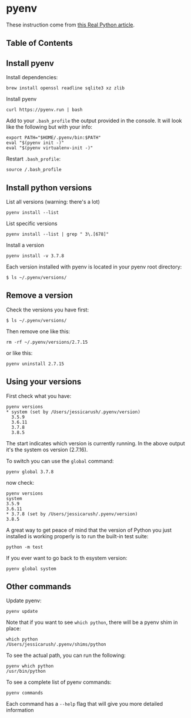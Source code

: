 # pyenv

These instruction come from [this Real Python article](https://realpython.com/intro-to-pyenv/).

## Table of Contents

<!-- toc -->

## Install pyenv

Install dependencies:
```
brew install openssl readline sqlite3 xz zlib
```

Install pyenv
```
curl https://pyenv.run | bash
```
Add to your `.bash_profile` the output provided in the console. It will look like the following but with your info:
```
export PATH="$HOME/.pyenv/bin:$PATH"
eval "$(pyenv init -)"
eval "$(pyenv virtualenv-init -)"
```

Restart `.bash_profile`:
```
source /.bash_profile
```

## Install python versions

List all versions (warning: there's a lot)
```
pyenv install --list
```

List specific versions
```
pyenv install --list | grep " 3\.[678]"
```

Install a version
```
pyenv install -v 3.7.8
```

Each version installed with pyenv is located in your pyenv root directory:
```
$ ls ~/.pyenv/versions/
```

## Remove a version

Check the versions you have first:
```
$ ls ~/.pyenv/versions/
```

Then remove one like this:
```
rm -rf ~/.pyenv/versions/2.7.15
```

or like this:
```
pyenv uninstall 2.7.15
```

## Using your versions

First check what you have:
```
pyenv versions
* system (set by /Users/jessicarush/.pyenv/version)
  3.5.9
  3.6.11
  3.7.8
  3.8.5
```

The start indicates which version is currently running. In the above output it's the system os version (2.7.16).

To switch you can use the `global` command:
```
pyenv global 3.7.8
```

now check:
```
pyenv versions
system
3.5.9
3.6.11
* 3.7.8 (set by /Users/jessicarush/.pyenv/version)
3.8.5
```

A great way to get peace of mind that the version of Python you just installed is working properly is to run the built-in test suite:
```
python -m test
```

If you ever want to go back to th esystem version:
```
pyenv global system
```

## Other commands

Update pyenv:
```
pyenv update
```

Note that if you want to see `which python`, there will be a pyenv shim in place:
```
which python
/Users/jessicarush/.pyenv/shims/python
```

To see the actual path, you can run the following:
```
pyenv which python
/usr/bin/python
```

To see a complete list of pyenv commands:
```
pyenv commands
```

Each command has a `--help` flag that will give you more detailed information
